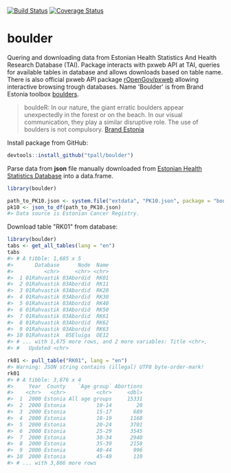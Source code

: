 [![Build Status](https://travis-ci.org/tpall/boulder.svg?branch=master)](https://travis-ci.org/tpall/boulder)
[![Coverage Status](https://img.shields.io/codecov/c/github/tpall/boulder/master.svg)](https://codecov.io/github/tpall/boulder?branch=master)

# boulder

Quering and downloading data from Estonian Health Statistics And Health Research Database (TAI). 
Package interacts with pxweb API at TAI, queries for available tables in database and allows downloads based on table name. 
There is also official pxweb API package [rOpenGov/pxweb](https://github.com/rOpenGov/pxweb) allowing interactive browsing trough databases.
Name 'Boulder' is from Brand Estonia toolbox [boulders](https://brand.estonia.ee/design/boulders/).


> bouldeR: In our nature, the giant erratic boulders appear unexpectedly in the forest or on the beach. In our visual communication, they play a similar disruptive role. The use of boulders is not compulsory. [Brand Estonia](https://brand.estonia.ee/design/boulders/)

Install package from GitHub:
``` r
devtools::install_github("tpall/boulder")
```

Parse data from __json__ file manually downloaded from [Estonian Health Statistics Database](http://pxweb.tai.ee/PXWeb2015/index_en.html) into a data.frame.

``` r
library(boulder)

path_to_PK10.json <- system.file("extdata", "PK10.json", package = "boulder", mustWork = TRUE)
pk10 <- json_to_df(path_to_PK10.json)
#> Data source is Estonian Cancer Registry.
```

Download table "RK01" from database:
``` r
library(boulder)
tabs <- get_all_tables(lang = "en")
tabs
#> # A tibble: 1,685 x 5
#>       Database      Node  Name
#>          <chr>     <chr> <chr>
#>  1 01Rahvastik 03Abordid  RK01
#>  2 01Rahvastik 03Abordid  RK11
#>  3 01Rahvastik 03Abordid  RK20
#>  4 01Rahvastik 03Abordid  RK30
#>  5 01Rahvastik 03Abordid  RK40
#>  6 01Rahvastik 03Abordid  RK50
#>  7 01Rahvastik 03Abordid  RK61
#>  8 01Rahvastik 03Abordid  RK62
#>  9 01Rahvastik 03Abordid  RK63
#> 10 01Rahvastik  05Eluiga  OE12
#> # ... with 1,675 more rows, and 2 more variables: Title <chr>,
#> #   Updated <chr>

rk01 <- pull_table("RK01", lang = "en")
#> Warning: JSON string contains (illegal) UTF8 byte-order-mark!
rk01
#> # A tibble: 3,876 x 4
#>     Year  County    `Age group` Abortions
#>    <chr>   <chr>          <chr>     <dbl>
#>  1  2000 Estonia All age groups     15331
#>  2  2000 Estonia          10-14        20
#>  3  2000 Estonia          15-17       689
#>  4  2000 Estonia          18-19      1168
#>  5  2000 Estonia          20-24      3701
#>  6  2000 Estonia          25-29      3545
#>  7  2000 Estonia          30-34      2940
#>  8  2000 Estonia          35-39      2158
#>  9  2000 Estonia          40-44       996
#> 10  2000 Estonia          45-49       110
#> # ... with 3,866 more rows
```


